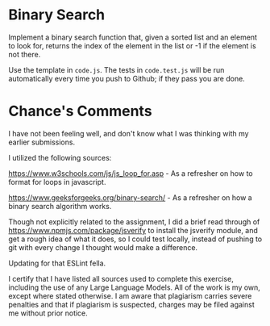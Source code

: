 # Binary Search

Implement a binary search function that, given a sorted list and an element to
look for, returns the index of the element in the list or -1 if the element is
not there.

Use the template in `code.js`. The tests in `code.test.js` will be run
automatically every time you push to Github; if they pass you are done.

# Chance's Comments

I have not been feeling well, and don't know what I was thinking with my earlier submissions.

I utilized the following sources:

https://www.w3schools.com/js/js_loop_for.asp - As a refresher on how to format for loops in javascript.

https://www.geeksforgeeks.org/binary-search/ - As a refresher on how a binary search algorithm works.

Though not explicitly related to the assignment, I did a brief read through of
https://www.npmjs.com/package/jsverify to install the jsverify module, and get a rough idea of what it
does, so I could test locally, instead of pushing to git with every change I thought would make a
difference.

Updating for that ESLint fella.

I certify that I have listed all sources used to complete this exercise, including the use of any Large Language Models. All of the work is my own, except where stated otherwise. I am aware that plagiarism carries severe penalties and that if plagiarism is suspected, charges may be filed against me without prior notice.
